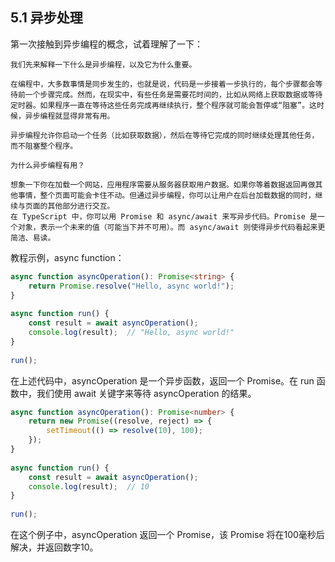 ## 5.1 异步处理

第一次接触到异步编程的概念，试着理解了一下：
```
我们先来解释一下什么是异步编程，以及它为什么重要。

在编程中，大多数事情是同步发生的，也就是说，代码是一步接着一步执行的，每个步骤都会等待前一个步骤完成。然而，在现实中，有些任务是需要花时间的，比如从网络上获取数据或等待定时器。如果程序一直在等待这些任务完成再继续执行，整个程序就可能会暂停或“阻塞”。这时候，异步编程就显得非常有用。

异步编程允许你启动一个任务（比如获取数据），然后在等待它完成的同时继续处理其他任务，而不阻塞整个程序。

为什么异步编程有用？

想象一下你在加载一个网站，应用程序需要从服务器获取用户数据。如果你等着数据返回再做其他事情，整个页面可能会卡住不动。但通过异步编程，你可以让用户在后台加载数据的同时，继续与页面的其他部分进行交互。
在 TypeScript 中，你可以用 Promise 和 async/await 来写异步代码。Promise 是一个对象，表示一个未来的值（可能当下并不可用）。而 async/await 则使得异步代码看起来更简洁、易读。
```

教程示例，async function：
```typescript
async function asyncOperation(): Promise<string> {
    return Promise.resolve("Hello, async world!");
}
 
async function run() {
    const result = await asyncOperation();
    console.log(result);  // "Hello, async world!"
}
 
run();
```
在上述代码中，asyncOperation 是一个异步函数，返回一个 Promise。在 run 函数中，我们使用 await 关键字来等待 asyncOperation 的结果。

```typescript
async function asyncOperation(): Promise<number> {
    return new Promise((resolve, reject) => {
        setTimeout(() => resolve(10), 100);
    });
}
 
async function run() {
    const result = await asyncOperation();
    console.log(result);  // 10
}
 
run();
```
在这个例子中，asyncOperation 返回一个 Promise，该 Promise 将在100毫秒后解决，并返回数字10。
